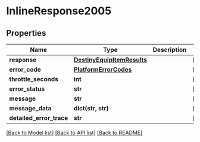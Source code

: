 # InlineResponse2005

## Properties
Name | Type | Description | Notes
------------ | ------------- | ------------- | -------------
**response** | [**DestinyEquipItemResults**](DestinyEquipItemResults.md) |  | [optional] 
**error_code** | [**PlatformErrorCodes**](PlatformErrorCodes.md) |  | [optional] 
**throttle_seconds** | **int** |  | [optional] 
**error_status** | **str** |  | [optional] 
**message** | **str** |  | [optional] 
**message_data** | **dict(str, str)** |  | [optional] 
**detailed_error_trace** | **str** |  | [optional] 

[[Back to Model list]](../README.md#documentation-for-models) [[Back to API list]](../README.md#documentation-for-api-endpoints) [[Back to README]](../README.md)


